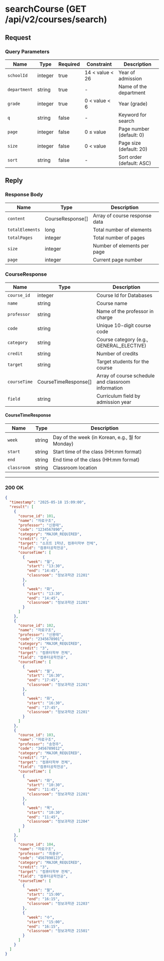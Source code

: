 # searchCourse (GET /api/v2/courses/search)

## Request

### Query Parameters

| Name         | Type    | Required | Constraint      | Description               |
|--------------|---------|----------|-----------------|---------------------------|
| `schoolId`   | integer | true     | 14 < value < 26 | Year of admission         |
| `department` | string  | true     | -               | Name of the department    |
| `grade`      | integer | true     | 0 < value < 6   | Year (grade)              |
| `q`          | string  | false    | -               | Keyword for search        |
| `page`       | integer | false    | 0 ≤ value       | Page number (default: 0)  |
| `size`       | integer | false    | 0 < value       | Page size (default: 20)   |
| `sort`       | string  | false    | -               | Sort order (default: ASC) |

## Reply

### Response Body

| Name            | Type             | Description                    |
|-----------------|------------------|--------------------------------|
| `content`       | CourseResponse[] | Array of course response data  |
| `totalElements` | long             | Total number of elements       |
| `totalPages`    | integer          | Total number of pages          |
| `size`          | integer          | Number of elements per page    |
| `page`          | integer          | Current page number            |

### CourseResponse

| Name         | Type                 | Description                                        |
|--------------|----------------------|----------------------------------------------------|
| `course_id`  | integer              | Course Id for Databases                            |
| `name`       | string               | Course name                                        |
| `professor`  | string               | Name of the professor in charge                    |
| `code`       | string               | Unique 10-digit course code                        |
| `category`   | string               | Course category (e.g., GENERAL_ELECTIVE)           |
| `credit`     | string               | Number of credits                                  |
| `target`     | string               | Target students for the course                     |
| `courseTime` | CourseTimeResponse[] | Array of course schedule and classroom information |
| `field`      | string               | Curriculum field by admission year                 |

#### CourseTimeResponse

| Name        | Type   | Description                                     |
|-------------|--------|-------------------------------------------------|
| `week`      | string | Day of the week (in Korean, e.g., 월 for Monday) |
| `start`     | string | Start time of the class (HH:mm format)          |
| `end`       | string | End time of the class (HH:mm format)            |
| `classroom` | string | Classroom location                              |

---

### 200 OK

```json
{
  "timestamp": "2025-05-18 15:09:00",
  "result": [
    {
      "course_id": 101,
      "name": "자료구조",
      "professor": "신용태",
      "code": "1234567890",
      "category": "MAJOR_REQUIRED",
      "credit": "3",
      "target": "소프트 1학년, 컴퓨터학부 전체",
      "field": "컴퓨터공학전공",
      "courseTime": [
        {
          "week": "월",
          "start": "13:30",
          "end": "14:45",
          "classroom": "정보과학관 21201"
        },
        {
          "week": "화",
          "start": "13:30",
          "end": "14:45",
          "classroom": "정보과학관 21201"
        }
      ]
    },
    {
      "course_id": 102,
      "name": "자료구조",
      "professor": "신용태",
      "code": "2345678901",
      "category": "MAJOR_REQUIRED",
      "credit": "3",
      "target": "컴퓨터학부 전체",
      "field": "컴퓨터공학전공",
      "courseTime": [
        {
          "week": "월",
          "start": "16:30",
          "end": "17:45",
          "classroom": "정보과학관 21201"
        },
        {
          "week": "화",
          "start": "16:30",
          "end": "17:45",
          "classroom": "정보과학관 21201"
        }
      ]
    },
    {
      "course_id": 103,
      "name": "자료구조",
      "professor": "송현주",
      "code": "3456789012",
      "category": "MAJOR_REQUIRED",
      "credit": "3",
      "target": "컴퓨터학부 전체",
      "field": "컴퓨터공학전공",
      "courseTime": [
        {
          "week": "화",
          "start": "10:30",
          "end": "11:45",
          "classroom": "정보과학관 21201"
        },
        {
          "week": "목",
          "start": "10:30",
          "end": "11:45",
          "classroom": "정보과학관 21204"
        }
      ]
    },
    {
      "course_id": 104,
      "name": "자료구조",
      "professor": "최중규",
      "code": "4567890123",
      "category": "MAJOR_REQUIRED",
      "credit": "3",
      "target": "컴퓨터학부 전체",
      "field": "컴퓨터공학전공",
      "courseTime": [
        {
          "week": "월",
          "start": "15:00",
          "end": "16:15",
          "classroom": "정보과학관 21203"
        },
        {
          "week": "수",
          "start": "15:00",
          "end": "16:15",
          "classroom": "정보과학관 21501"
        }
      ]
    }
  ]
}
```
